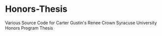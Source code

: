 # Honors-Thesis
Various Source Code for Carter Gustin's Renee Crown Syracuse University Honors Program Thesis
